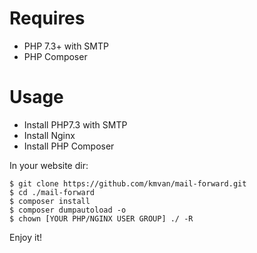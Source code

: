 # Requires
- PHP 7.3+ with SMTP
- PHP Composer

# Usage

- Install PHP7.3 with SMTP
- Install Nginx
- Install PHP Composer

In your website dir:

```shell
$ git clone https://github.com/kmvan/mail-forward.git
$ cd ./mail-forward
$ composer install
$ composer dumpautoload -o
$ chown [YOUR PHP/NGINX USER GROUP] ./ -R
```

Enjoy it!
